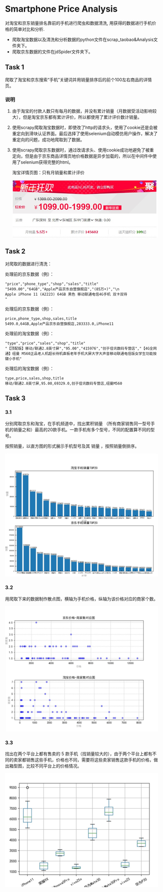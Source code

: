 # Smartphone Price Analysis

对淘宝和京东销量排名靠前的手机进行爬虫和数据清洗, 用获得的数据进行手机价格的简单对比和分析.

- 爬取淘宝数据以及清洗和分析数据的python文件在scrap_taobao&Analysis文件夹下。
- 爬取京东数据的文件在jdSpider文件夹下。



## Task 1

爬取了淘宝和京东搜索“手机”关键词并用销量排序后的前个100左右商品的详情页。

### 说明

1.  由于淘宝的付款人数只有每月的数据，并没有累计销量（月数据受活动影响较大），但是淘宝京东都有累计评价，所以都使用了累计评价数计销量。

2. 使用scrapy爬取淘宝数据时，即使改了http的请求头，使用了cookie还是会被重定向到滑块认证界面。最后选择了使用selenium自动模仿用户操作，解决了重定向的问题，成功地爬取到了数据。

3. 使用scrapy爬取京东数据时，通过改请求头、使用cookie成功地避免了被重定向，但是由于京东商品详情页地价格数据是异步加载的，所以在中间件中使用了selenium获得完整的html。

   淘宝详情页图：只有月销量和累计评价

   <img src=".\snapshots\README1.jpg" style="zoom:80%;" />



## Task 2

对爬取的数据进行清洗：

处理前的京东数据（例）：

```
"price","phone_type","shop","sales","title"
"5499.00","64GB","Apple产品京东自营旗舰店","(85万+)","\n                                                            Apple iPhone 11 (A2223) 64GB 黑色 移动联通电信4G手机 双卡双待                "
```

 

处理后的京东数据（例）：

```
price,phone_type,shop,sales,title
5499.0,64GB,Apple产品京东自营旗舰店,283333.0,iPhone11
```

 

处理前的淘宝数据（例）：

```
"type","price","sales","shop","title"
"【顶配版】移动/联通2.8英寸屏","95.00","415976","创于佳讯数码专营店","【4G全网通】纽曼 M560正品老人机超长待机直板老年手机大屏大字大声音移动联通电信版女学生功能按键小手机"
```

 

处理后的淘宝数据（例）：

```
type,price,sales,shop,title
移动/联通2.8英寸屏,95.00,69329.0,创于佳讯数码专营店,纽曼M560
```



## Task 3

### 3.1

分别爬取京东和淘宝，在手机频道中，找出累积销量 （所有商家销售同一型号手机的销量之和）最高的20款手机。一款手机有多个型号，不同的配置算不同的型号。

按照销量，以直方图的形式展示手机型号及其 销量 ，按照销量倒排序。

<img src=".\snapshots\README2.jpg" style="zoom:80%;" />

### 3.2

用爬取下来的数据制作散点图，横轴为手机价格，纵轴为该价格对应的商家个数。

<img src=".\snapshots\README3.jpg" style="zoom:80%;" />

### 3.3

找出在两个平台上都有售卖的 5 款手机（找销量较大的），由于两个平台上都有不同的卖家都销售这些手机，价格也不同，需要将这些卖家销售这款手机的价格，做出箱型图，比较不同平台上的价格情况。

<img src=".\snapshots\README4.jpg" style="zoom:80%;" />
